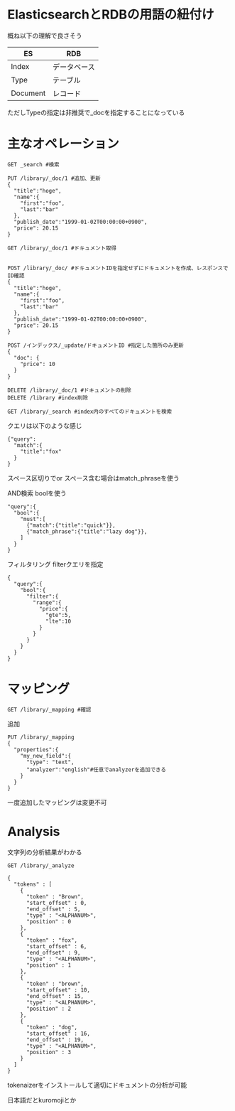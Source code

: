 # ElasticsearchとRDBの用語の紐付け

概ね以下の理解で良さそう

|ES|RDB|
|----|----|
|Index|データベース|
|Type|テーブル|
|Document|レコード|

ただしTypeの指定は非推奨で_docを指定することになっている


# 主なオペレーション

```
GET _search #検索

PUT /library/_doc/1 #追加、更新
{
  "title":"hoge",
  "name":{
    "first":"foo",
    "last":"bar"
  },
  "publish_date":"1999-01-02T00:00:00+0900",
  "price": 20.15
}

GET /library/_doc/1 #ドキュメント取得


POST /library/_doc/ #ドキュメントIDを指定せずにドキュメントを作成、レスポンスでID確認
{
  "title":"hoge",
  "name":{
    "first":"foo",
    "last":"bar"
  },
  "publish_date":"1999-01-02T00:00:00+0900",
  "price": 20.15
}

POST /インデックス/_update/ドキュメントID #指定した箇所のみ更新
{
  "doc": {
    "price": 10
  }
}

DELETE /library/_doc/1 #ドキュメントの削除
DELETE /library #index削除

GET /library/_search #index内のすべてのドキュメントを検索
```


クエリは以下のような感じ
```
{"query":
  "match":{
    "title":"fox"
  }
}

```

スペース区切りでor
スペース含む場合はmatch_phraseを使う


AND検索
boolを使う
```
"query":{
  "bool":{
    "must":[
      {"match":{"title":"quick"}},
      {"match_phrase":{"title":"lazy dog"}},
    ]
  }
}
```

フィルタリング
filterクエリを指定

```
{
  "query":{
    "bool":{
      "filter":{
        "range":{
          "price":{
            "gte":5,
            "lte":10
          }
        }
      }
    }
  }
}
```

# マッピング

```
GET /library/_mapping #確認
```

追加
```
PUT /library/_mapping
{
  "properties":{
    "my_new_field":{
      "type": "text",
      "analyzer":"english"#任意でanalyzerを追加できる
    }
  }
}
```

一度追加したマッピングは変更不可

# Analysis

文字列の分析結果がわかる

```
GET /library/_analyze
```

```
{
  "tokens" : [
    {
      "token" : "Brown",
      "start_offset" : 0,
      "end_offset" : 5,
      "type" : "<ALPHANUM>",
      "position" : 0
    },
    {
      "token" : "fox",
      "start_offset" : 6,
      "end_offset" : 9,
      "type" : "<ALPHANUM>",
      "position" : 1
    },
    {
      "token" : "brown",
      "start_offset" : 10,
      "end_offset" : 15,
      "type" : "<ALPHANUM>",
      "position" : 2
    },
    {
      "token" : "dog",
      "start_offset" : 16,
      "end_offset" : 19,
      "type" : "<ALPHANUM>",
      "position" : 3
    }
  ]
}

```

tokenaizerをインストールして適切にドキュメントの分析が可能

日本語だとkuromojiとか

